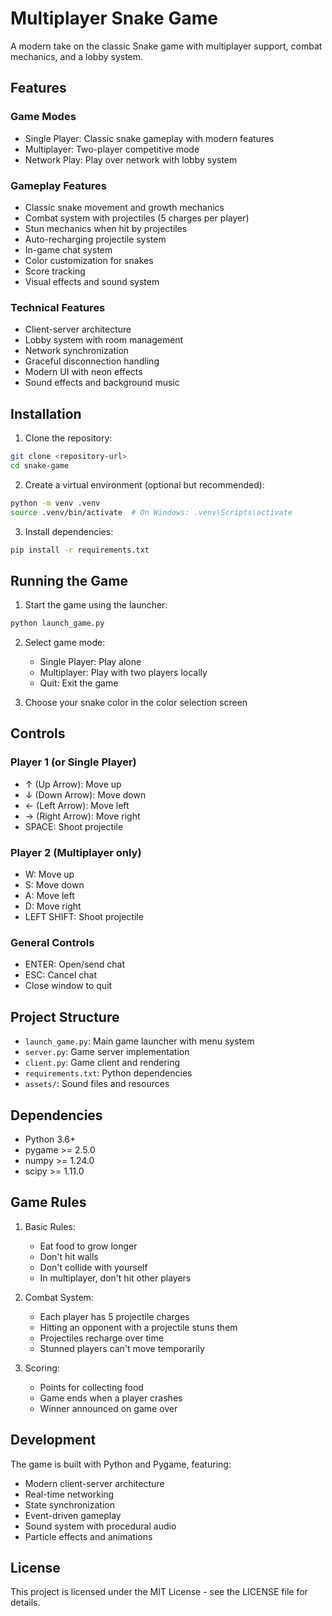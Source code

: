 # Multiplayer Snake Game

A modern take on the classic Snake game with multiplayer support, combat mechanics, and a lobby system.

## Features

### Game Modes
- Single Player: Classic snake gameplay with modern features
- Multiplayer: Two-player competitive mode
- Network Play: Play over network with lobby system

### Gameplay Features
- Classic snake movement and growth mechanics
- Combat system with projectiles (5 charges per player)
- Stun mechanics when hit by projectiles
- Auto-recharging projectile system
- In-game chat system
- Color customization for snakes
- Score tracking
- Visual effects and sound system

### Technical Features
- Client-server architecture
- Lobby system with room management
- Network synchronization
- Graceful disconnection handling
- Modern UI with neon effects
- Sound effects and background music

## Installation

1. Clone the repository:
```bash
git clone <repository-url>
cd snake-game
```

2. Create a virtual environment (optional but recommended):
```bash
python -m venv .venv
source .venv/bin/activate  # On Windows: .venv\Scripts\activate
```

3. Install dependencies:
```bash
pip install -r requirements.txt
```

## Running the Game

1. Start the game using the launcher:
```bash
python launch_game.py
```

2. Select game mode:
   - Single Player: Play alone
   - Multiplayer: Play with two players locally
   - Quit: Exit the game

3. Choose your snake color in the color selection screen

## Controls

### Player 1 (or Single Player)
- ↑ (Up Arrow): Move up
- ↓ (Down Arrow): Move down
- ← (Left Arrow): Move left
- → (Right Arrow): Move right
- SPACE: Shoot projectile

### Player 2 (Multiplayer only)
- W: Move up
- S: Move down
- A: Move left
- D: Move right
- LEFT SHIFT: Shoot projectile

### General Controls
- ENTER: Open/send chat
- ESC: Cancel chat
- Close window to quit

## Project Structure

- `launch_game.py`: Main game launcher with menu system
- `server.py`: Game server implementation
- `client.py`: Game client and rendering
- `requirements.txt`: Python dependencies
- `assets/`: Sound files and resources

## Dependencies

- Python 3.6+
- pygame >= 2.5.0
- numpy >= 1.24.0
- scipy >= 1.11.0

## Game Rules

1. Basic Rules:
   - Eat food to grow longer
   - Don't hit walls
   - Don't collide with yourself
   - In multiplayer, don't hit other players

2. Combat System:
   - Each player has 5 projectile charges
   - Hitting an opponent with a projectile stuns them
   - Projectiles recharge over time
   - Stunned players can't move temporarily

3. Scoring:
   - Points for collecting food
   - Game ends when a player crashes
   - Winner announced on game over

## Development

The game is built with Python and Pygame, featuring:
- Modern client-server architecture
- Real-time networking
- State synchronization
- Event-driven gameplay
- Sound system with procedural audio
- Particle effects and animations

## License

This project is licensed under the MIT License - see the LICENSE file for details.